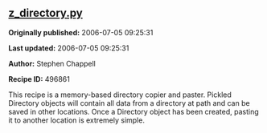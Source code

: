 ## [z_directory.py](https://code.activestate.com/recipes/496861-z_directorypy)

**Originally published:** 2006-07-05 09:25:31

**Last updated:** 2006-07-05 09:25:31

**Author:** Stephen Chappell

**Recipe ID:** 496861

This recipe is a memory-based directory copier and paster. Pickled Directory objects will contain all data from a directory at path and can be saved in other locations. Once a Directory object has been created, pasting it to another location is extremely simple.
